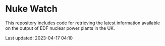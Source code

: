 # Nuke Watch

This repository includes code for retrieving the latest information available on the output of EDF nuclear power plants in the UK.

Last updated: 2023-04-17 04:10
